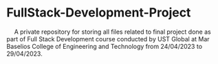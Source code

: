 # FullStack-Development-Project

&emsp; A private repository for storing all files related to final project done as part of Full Stack Development course conducted by UST Global at Mar Baselios College of Engineering and Technology from 24/04/2023 to 29/04/2023.<br /><br /> 
